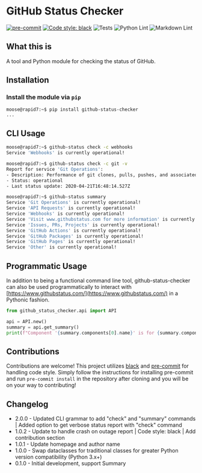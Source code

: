 
# GitHub Status Checker

[![pre-commit](https://img.shields.io/badge/pre--commit-enabled-brightgreen?logo=pre-commit&logoColor=white)](https://github.com/pre-commit/pre-commit)
[![Code style: black](https://img.shields.io/badge/code%20style-black-000000.svg)](https://github.com/psf/black)
![Tests](https://github.com/rapid7/github-status-checker/workflows/Tests/badge.svg)
![Python Lint](https://github.com/rapid7/github-status-checker/workflows/Python%20Lint/badge.svg)
![Markdown Lint](https://github.com/rapid7/github-status-checker/workflows/Markdown%20Lint/badge.svg)

## What this is

A tool and Python module for checking the status of GitHub.

## Installation

### Install the module via `pip`

```
moose@rapid7:~$ pip install github-status-checker
...
```

## CLI Usage

```bash
moose@rapid7:~$ github-status check -c webhooks
Service 'Webhooks' is currently operational!
```

```bash
moose@rapid7:~$ github-status check -c git -v
Report for service 'Git Operations':
- Description: Performance of git clones, pulls, pushes, and associated operations
- Status: operational
- Last status update: 2020-04-21T16:48:14.527Z
```

```bash
moose@rapid7:~$ github-status summary
Service 'Git Operations' is currently operational!
Service 'API Requests' is currently operational!
Service 'Webhooks' is currently operational!
Service 'Visit www.githubstatus.com for more information' is currently operational!
Service 'Issues, PRs, Projects' is currently operational!
Service 'GitHub Actions' is currently operational!
Service 'GitHub Packages' is currently operational!
Service 'GitHub Pages' is currently operational!
Service 'Other' is currently operational!
```

## Programmatic Usage

In addition to being a functional command line tool, github-status-checker
can also be used programmatically
to interact with [https://www.githubstatus.com/](https://www.githubstatus.com/)
in a Pythonic fashion.

```python
from github_status_checker.api import API

api = API.new()
summary = api.get_summary()
print(f"Component '{summary.components[0].name}' is for {summary.components[0].description}")
```

## Contributions

Contributions are welcome! This project utilizes [black](https://github.com/psf/black)
and [pre-commit](https://pre-commit.com/) for handling code
style. Simply follow the instructions for installing pre-commit and
run `pre-commit install` in the repository after cloning and you will
be on your way to contributing!

## Changelog

* 2.0.0 - Updated CLI grammar to add "check" and "summary" commands
| Added option to get verbose status report with "check" command
* 1.0.2 - Update to handle crash on outage report | Code style: black
| Add contribution section
* 1.0.1 - Update homepage and author name
* 1.0.0 - Swap dataclasses for traditional classes for greater Python version
compatibility (Python 3.x+)
* 0.1.0 - Initial development, support Summary

